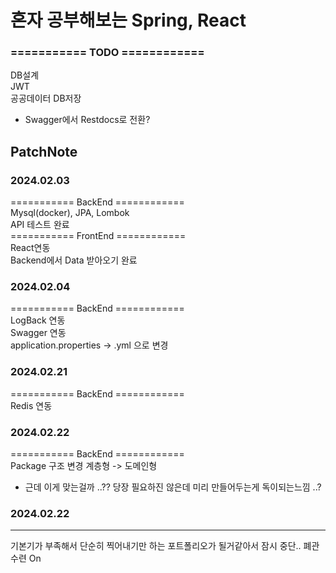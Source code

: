 # 혼자 공부해보는 Spring, React
### =========== TODO ============

DB설계<br/>
JWT<br/>
공공데이터 DB저장<br/>


* Swagger에서 Restdocs로 전환?
 
### 
## PatchNote

### 2024.02.03
=========== BackEnd ============<br/>
Mysql(docker), JPA, Lombok<br/>
API 테스트 완료<br/>
=========== FrontEnd ============<br/>
React연동<br/>
Backend에서 Data 받아오기 완료<br/>

### 2024.02.04

=========== BackEnd ============<br/>
LogBack 연동<br/>
Swagger 연동<br/>
application.properties -> .yml 으로 변경

### 2024.02.21

=========== BackEnd ============<br/>
Redis 연동<br/>

### 2024.02.22

=========== BackEnd ============<br/>
Package 구조 변경 
계층형 -> 도메인형

* 근데 이게 맞는걸까 ..?? 
당장 필요하진 않은데 미리 만들어두는게 독이되는느낌 ..?

### 2024.02.22
--------------------------------------
기본기가 부족해서 단순히 찍어내기만 하는 포트폴리오가 될거같아서 잠시 중단..
폐관수련 On

